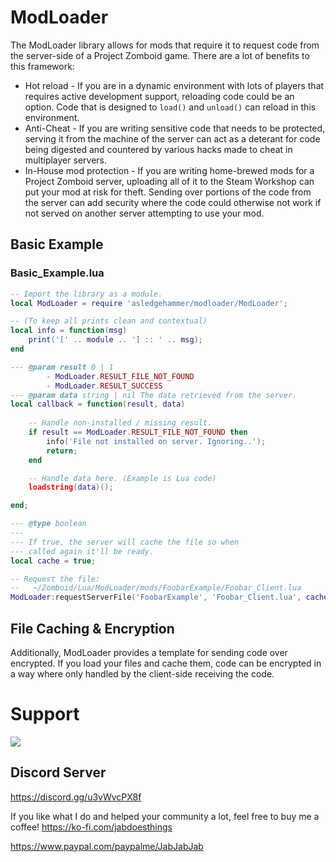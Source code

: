 # ModLoader
The ModLoader library allows for mods that require it to request code from the server-side of a Project Zomboid game.
There are a lot of benefits to this framework:
- Hot reload - If you are in a dynamic environment with lots of players that requires active development support,
reloading code could be an option. Code that is designed to `load()` and `unload()` can reload in this environment.
- Anti-Cheat - If you are writing sensitive code that needs to be protected, serving it from the machine of the server
can act as a deterant for code being digested and countered by various hacks made to cheat in multiplayer servers.
- In-House mod protection - If you are writing home-brewed mods for a Project Zomboid server, uploading all of it to 
the Steam Workshop can put your mod at risk for theft. Sending over portions of the code from the server can add 
security where the code could otherwise not work if not served on another server attempting to use your mod.

## Basic Example
### Basic_Example.lua
```lua
-- Import the library as a module.
local ModLoader = require 'asledgehammer/modloader/ModLoader';

-- (To keep all prints clean and contextual)
local info = function(msg)
    print('[' .. module .. '] :: ' .. msg);
end

--- @param result 0 | 1 
        - ModLoader.RESULT_FILE_NOT_FOUND
        - ModLoader.RESULT_SUCCESS
--- @param data string | nil The data retrieved from the server.
local callback = function(result, data)
    
    -- Handle non-installed / missing result.
    if result == ModLoader.RESULT_FILE_NOT_FOUND then
        info('File not installed on server. Ignoring..');
        return;
    end

    -- Handle data here. (Example is Lua code)
    loadstring(data)();

end;

--- @type boolean
--- 
--- If true, the server will cache the file so when
--- called again it'll be ready.
local cache = true; 

-- Request the file:
--   ~/Zomboid/Lua/ModLoader/mods/FoobarExample/Foobar_Client.lua
ModLoader:requestServerFile('FoobarExample', 'Foobar_Client.lua', cache, cache);
```

## File Caching & Encryption
Additionally, ModLoader provides a template for sending code over encrypted. If you load your files and cache them, code
can be encrypted in a way where only handled by the client-side receiving the code.

# Support

![](https://i.imgur.com/ZLnfTK4.png)

## Discord Server

<https://discord.gg/u3vWvcPX8f>

If you like what I do and helped your community a lot, feel free to buy me a coffee!
<https://ko-fi.com/jabdoesthings>

<https://www.paypal.com/paypalme/JabJabJab>
